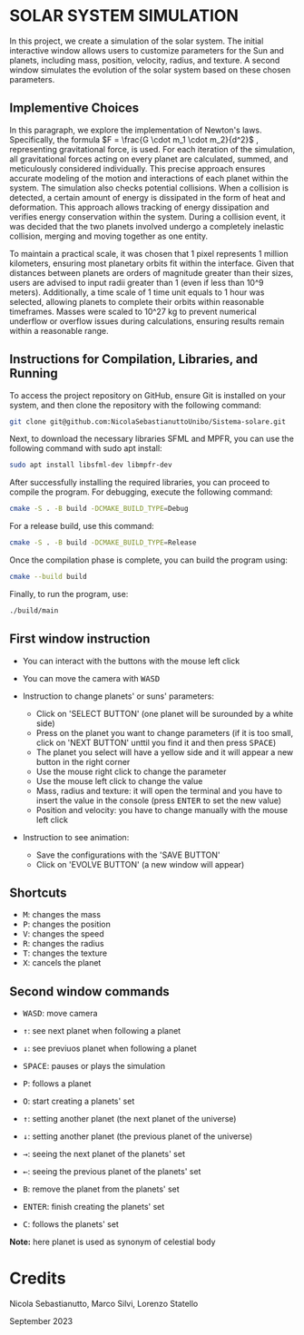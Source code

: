# SOLAR SYSTEM SIMULATION

In this project, we create a simulation of the solar system. The initial interactive window allows users to customize parameters for the Sun and planets, including mass, position, velocity, radius, and texture. A second window simulates the evolution of the solar system based on these chosen parameters.

## Implementive Choices

In this paragraph, we explore the implementation of Newton's laws. Specifically, the formula $F = \frac{G \cdot m_1 \cdot m_2}{d^2}$
, representing gravitational force, is used. For each iteration of the simulation, all gravitational forces acting on every planet are calculated, summed, and meticulously considered individually. This precise approach ensures accurate modeling of the motion and interactions of each planet within the system. The simulation also checks  potential collisions. When a collision is detected, a certain amount of energy is dissipated in the form of heat and deformation. This approach allows tracking of energy dissipation and verifies energy conservation within the system. During a collision event, it was decided that the two planets involved undergo a completely inelastic collision, merging and moving together as one entity.

To maintain a practical scale, it was chosen that 1 pixel represents 1 million kilometers, ensuring most planetary orbits fit within the interface. Given that distances between planets are orders of magnitude greater than their sizes, users are advised to input radii greater than 1 (even if less than 10^9 meters). Additionally, a time scale of 1 time unit equals to 1 hour was selected, allowing planets to complete their orbits within reasonable timeframes. Masses were scaled to 10^27 kg to prevent numerical underflow or overflow issues during calculations, ensuring results remain within a reasonable range.

## Instructions for Compilation, Libraries, and Running

To access the project repository on GitHub, ensure Git is installed on your system, and then clone the repository with the following command:

```bash
git clone git@github.com:NicolaSebastianuttoUnibo/Sistema-solare.git
```

Next, to download the necessary libraries SFML and MPFR, you can use the following command with sudo apt install:

```bash
sudo apt install libsfml-dev libmpfr-dev
```

After successfully installing the required libraries, you can proceed to compile the program. For debugging, execute the following command:

```bash
cmake -S . -B build -DCMAKE_BUILD_TYPE=Debug
```

For a release build, use this command:

```bash
cmake -S . -B build -DCMAKE_BUILD_TYPE=Release
```

Once the compilation phase is complete, you can build the program using:

```bash
cmake --build build
```

Finally, to run the program, use:

```bash
./build/main
```

## First window instruction

- You can interact with the buttons with the mouse left click

- You can move the camera with <kbd>WASD</kbd>

- Instruction to change planets' or suns' parameters:

    - Click on 'SELECT BUTTON' (one planet will be surounded by a white side)
    - Press on the planet you want to change parameters (if it is too small, click on 'NEXT BUTTON' unttil you find it and then press <kbd>SPACE</kbd>)
    - The planet you select will have a yellow side and it will appear a new button in the right corner
    - Use the mouse right click to change the parameter
    - Use the mouse left click to change the value
    - Mass, radius and texture: it will open the terminal and you have to insert the value in the console (press <kbd>ENTER</kbd> to set the new value)
    - Position and velocity: you have to change manually with the mouse left click

- Instruction to see animation:

    - Save the configurations with the 'SAVE BUTTON'
    - Click on 'EVOLVE BUTTON' (a new window will appear)

## Shortcuts

- <kbd>M</kbd>: changes the mass
- <kbd>P</kbd>: changes the position
- <kbd>V</kbd>: changes the speed
- <kbd>R</kbd>: changes the radius
- <kbd>T</kbd>: changes the texture
- <kbd>X</kbd>: cancels the planet

## Second window commands

- <kbd>WASD</kbd>: move camera
- <kbd>&uarr;</kbd>: see next planet when following a planet
- <kbd>&darr;</kbd>: see previuos planet when following a planet


- <kbd>SPACE</kbd>: pauses or plays the simulation

- <kbd>P</kbd>: follows a planet

- <kbd>O</kbd>: start creating a planets' set
- <kbd>&uarr;</kbd>: setting another planet (the next planet of the universe)
- <kbd>&darr;</kbd>: setting another  planet (the previous planet of the universe)
- <kbd>&rarr;</kbd>: seeing the next planet of the planets' set
- <kbd>&larr;</kbd>: seeing the previous planet of the planets' set
- <kbd>B</kbd>: remove the planet from the planets' set
- <kbd>ENTER</kbd>: finish creating the planets' set

- <kbd>C</kbd>: follows the planets' set

**Note:** here planet is used as synonym of celestial body

# Credits

Nicola Sebastianutto, Marco Silvi, Lorenzo Statello

September 2023
